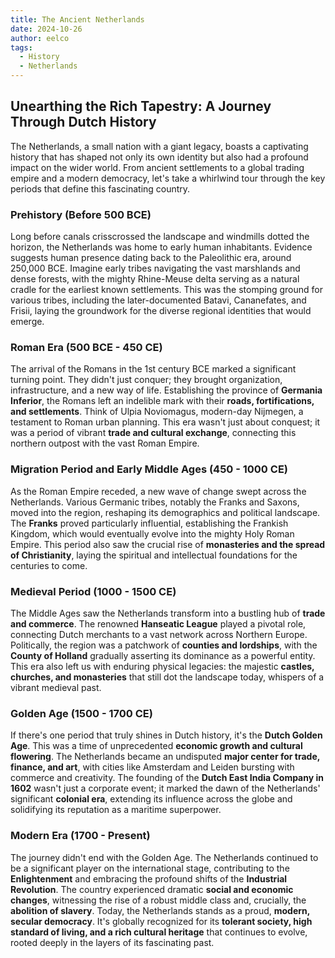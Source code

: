 ```yaml
---
title: The Ancient Netherlands
date: 2024-10-26
author: eelco
tags:
  - History
  - Netherlands
---
```


## Unearthing the Rich Tapestry: A Journey Through Dutch History

The Netherlands, a small nation with a giant legacy, boasts a captivating history that has shaped not only its own identity but also had a profound impact on the wider world. From ancient settlements to a global trading empire and a modern democracy, let's take a whirlwind tour through the key periods that define this fascinating country.
<!-- more -->
### Prehistory (Before 500 BCE)

Long before canals crisscrossed the landscape and windmills dotted the horizon, the Netherlands was home to early human inhabitants. Evidence suggests human presence dating back to the Paleolithic era, around 250,000 BCE. Imagine early tribes navigating the vast marshlands and dense forests, with the mighty Rhine-Meuse delta serving as a natural cradle for the earliest known settlements. This was the stomping ground for various tribes, including the later-documented Batavi, Cananefates, and Frisii, laying the groundwork for the diverse regional identities that would emerge.

### Roman Era (500 BCE - 450 CE)

The arrival of the Romans in the 1st century BCE marked a significant turning point. They didn't just conquer; they brought organization, infrastructure, and a new way of life. Establishing the province of **Germania Inferior**, the Romans left an indelible mark with their **roads, fortifications, and settlements**. Think of Ulpia Noviomagus, modern-day Nijmegen, a testament to Roman urban planning. This era wasn't just about conquest; it was a period of vibrant **trade and cultural exchange**, connecting this northern outpost with the vast Roman Empire.

### Migration Period and Early Middle Ages (450 - 1000 CE)

As the Roman Empire receded, a new wave of change swept across the Netherlands. Various Germanic tribes, notably the Franks and Saxons, moved into the region, reshaping its demographics and political landscape. The **Franks** proved particularly influential, establishing the Frankish Kingdom, which would eventually evolve into the mighty Holy Roman Empire. This period also saw the crucial rise of **monasteries and the spread of Christianity**, laying the spiritual and intellectual foundations for the centuries to come.

### Medieval Period (1000 - 1500 CE)

The Middle Ages saw the Netherlands transform into a bustling hub of **trade and commerce**. The renowned **Hanseatic League** played a pivotal role, connecting Dutch merchants to a vast network across Northern Europe. Politically, the region was a patchwork of **counties and lordships**, with the **County of Holland** gradually asserting its dominance as a powerful entity. This era also left us with enduring physical legacies: the majestic **castles, churches, and monasteries** that still dot the landscape today, whispers of a vibrant medieval past.

### Golden Age (1500 - 1700 CE)

If there's one period that truly shines in Dutch history, it's the **Dutch Golden Age**. This was a time of unprecedented **economic growth and cultural flowering**. The Netherlands became an undisputed **major center for trade, finance, and art**, with cities like Amsterdam and Leiden bursting with commerce and creativity. The founding of the **Dutch East India Company in 1602** wasn't just a corporate event; it marked the dawn of the Netherlands' significant **colonial era**, extending its influence across the globe and solidifying its reputation as a maritime superpower.

### Modern Era (1700 - Present)

The journey didn't end with the Golden Age. The Netherlands continued to be a significant player on the international stage, contributing to the **Enlightenment** and embracing the profound shifts of the **Industrial Revolution**. The country experienced dramatic **social and economic changes**, witnessing the rise of a robust middle class and, crucially, the **abolition of slavery**. Today, the Netherlands stands as a proud, **modern, secular democracy**. It's globally recognized for its **tolerant society, high standard of living, and a rich cultural heritage** that continues to evolve, rooted deeply in the layers of its fascinating past.
